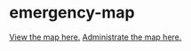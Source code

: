 # emergency-map
[View the map here.](http://tristo7.asuscomm.com/emergency-map/EmergencyAreaClient.html)
[Administrate the map here.](http://tristo7.asuscomm.com/emergency-map/EmergencyAreaAdmin.html)

